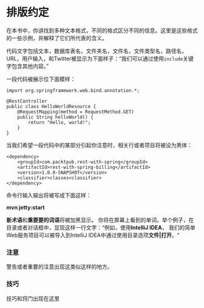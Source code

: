 # 排版约定

在本书中，你讲找到多种文本格式，不同的格式区分不同的信息。这里是这些格式的一些示例，并解释了它们所代表的含义。

代码文字包括文本，数据库表名，文件夹名，文件名，文件类型名，路径名，URL，用户输入，和Twitter被显示为下面样子：“我们可以通过使用`include`关键字包含其他内容。”

一段代码被展示位下面模样：

```
import org.springframework.web.bind.annotation.*;

@RestController
public class HelloWorldResource {
	@RequestMapping(method = RequestMethod.GET)
	public String helloWorld() {
		return "Hello, world!";
    }
}
```

当我们希望一段代码中的某部分引起你注意时，相关行或者项目将被设为黑体：

```
<dependency>
	<groupId>com.packtpub.rest-with-spring</groupId>
	<artifactId>rest-with-spring-billing</artifactId>
 	<version>1.0.0-SNAPSHOT</version>
	<classifier>classes<classifier>
</dependency>
```

命令行输入输出将被写成下面这样：

**mvn jetty:start**

**新术语**和**重要要的词语**将被加黑显示。 你将在屏幕上看到的单词，举个例子，在目录或者对话框中，显现这样一行文字：“例如，使用**IntelliJ IDEA**， 我们的简单Web服务项目可以被导入到IntelliJ IDEA中通过使用目录选项**文件|打开**。“

### 注意 ###
警告或者重要的注意出现这类似这样的地方。

### 技巧 ###
技巧和窍门出现在这里
